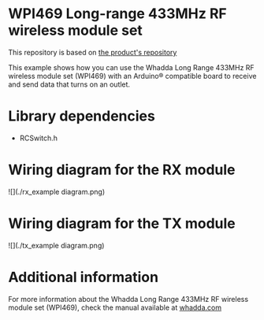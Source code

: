 # WPI469 Long-range 433MHz RF wireless module set
This repository is based on [the product's repository](https://github.com/WhaddaMakers/WPI469)

This example shows how you can use the Whadda Long Range 433MHz RF wireless module set (WPI469) with an Arduino® compatible board to receive and send data that turns on an outlet.
# Library dependencies
- RCSwitch.h

# Wiring diagram for the RX module
![](./rx_example diagram.png)

# Wiring diagram for the TX module
![](./tx_example diagram.png)

# Additional information
For more information about the Whadda Long Range 433MHz RF wireless module set (WPI469), check the manual available at [whadda.com](https://www.whadda.com)
